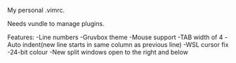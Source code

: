 My personal .vimrc.

Needs vundle to manage plugins.

Features:
  -Line numbers
  -Gruvbox theme
  -Mouse support
  -TAB width of 4
  -Auto indent(new line starts in same column as previous line)
  -WSL cursor fix
  -24-bit colour
  -New split windows open to the right and below
